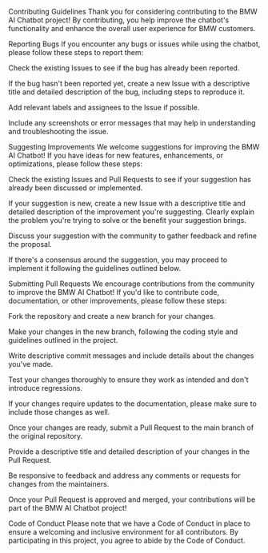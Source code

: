 Contributing Guidelines
Thank you for considering contributing to the BMW AI Chatbot project! By contributing, you help improve the chatbot's functionality and enhance the overall user experience for BMW customers.

Reporting Bugs
If you encounter any bugs or issues while using the chatbot, please follow these steps to report them:

Check the existing Issues to see if the bug has already been reported.

If the bug hasn't been reported yet, create a new Issue with a descriptive title and detailed description of the bug, including steps to reproduce it.

Add relevant labels and assignees to the Issue if possible.

Include any screenshots or error messages that may help in understanding and troubleshooting the issue.

Suggesting Improvements
We welcome suggestions for improving the BMW AI Chatbot! If you have ideas for new features, enhancements, or optimizations, please follow these steps:

Check the existing Issues and Pull Requests to see if your suggestion has already been discussed or implemented.

If your suggestion is new, create a new Issue with a descriptive title and detailed description of the improvement you're suggesting. Clearly explain the problem you're trying to solve or the benefit your suggestion brings.

Discuss your suggestion with the community to gather feedback and refine the proposal.

If there's a consensus around the suggestion, you may proceed to implement it following the guidelines outlined below.

Submitting Pull Requests
We encourage contributions from the community to improve the BMW AI Chatbot! If you'd like to contribute code, documentation, or other improvements, please follow these steps:

Fork the repository and create a new branch for your changes.

Make your changes in the new branch, following the coding style and guidelines outlined in the project.

Write descriptive commit messages and include details about the changes you've made.

Test your changes thoroughly to ensure they work as intended and don't introduce regressions.

If your changes require updates to the documentation, please make sure to include those changes as well.

Once your changes are ready, submit a Pull Request to the main branch of the original repository.

Provide a descriptive title and detailed description of your changes in the Pull Request.

Be responsive to feedback and address any comments or requests for changes from the maintainers.

Once your Pull Request is approved and merged, your contributions will be part of the BMW AI Chatbot project!

Code of Conduct
Please note that we have a Code of Conduct in place to ensure a welcoming and inclusive environment for all contributors. By participating in this project, you agree to abide by the Code of Conduct.
